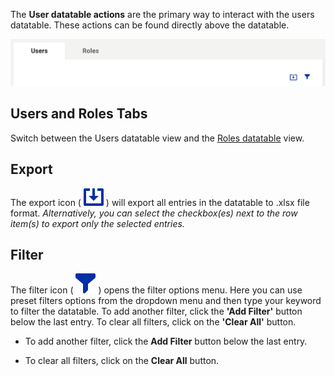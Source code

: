 The **User datatable actions** are the primary way to interact with the users datatable. These actions can be found directly above the datatable.

![Users datatable actions](../assets/users-roles-datatable-actions.png "Users Datatable actions")

## Users and Roles Tabs
Switch between the Users datatable view and the [Roles datatable](users/roles-datatable) view.

## Export
The export icon ( ![Export icon](../assets/export.svg "Export icon") ) will export all entries in the datatable to .xlsx file format. *Alternatively, you can select the checkbox(es) next to the row item(s) to export only the selected entries.*

## Filter
The filter icon ( ![Filter icon](../assets/filter.svg "Filter icon") ) opens the filter options menu. Here you can use preset filters options from the dropdown menu and then type your keyword to filter the datatable. To add another filter, click the **'Add Filter'** button below the last entry. To clear all filters, click on the **'Clear All'** button.

* To add another filter, click the **Add Filter** button below the last entry. 

* To clear all filters, click on the **Clear All** button.

